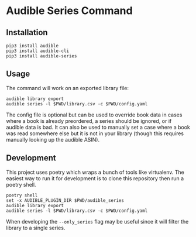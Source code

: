 # Audible Series Command

## Installation

```
pip3 install audible
pip3 install audible-cli
pip3 install audible-series
```

## Usage

The command will work on an exported library file:

```
audible library export
audible series -l $PWD/library.csv -c $PWD/config.yaml
```

The config file is optional but can be used to override book data in cases where
a book is already preordered, a series should be ignored, or if audible data is
bad.  It can also be used to manually set a case where a book was read somewhere
else but it is not in your library (though this requires manually looking up the
audible ASIN).

## Development


This project uses poetry which wraps a bunch of tools like virtualenv.  The
easiest way to run it for development is to clone this repository then run a
poetry shell.

```
poetry shell
set -x AUDIBLE_PLUGIN_DIR $PWD/audible_series
audible library export
audible series -l $PWD/library.csv -c $PWD/config.yaml
```

When developing the `--only_series` flag may be useful since it will filter the
library to a single series.
